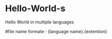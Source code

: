 # Hello-World-s
Hello World in multiple languages

#file name formate :
{language name}.{extention}
